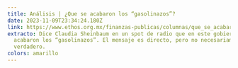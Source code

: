 ```yaml
---
title: Análisis | ¿Que se acabaron los “gasolinazos”?
date: 2023-11-09T23:34:24.180Z
link: https://www.ethos.org.mx/finanzas-publicas/columnas/que_se_acabaron_los_gasolinazos_1
extracto: Dice Claudia Sheinbaum en un spot de radio que en este gobierno se
  acabaron los “gasolinazos”. El mensaje es directo, pero no necesariamente
  verdadero.
colors: amarillo
---
```

